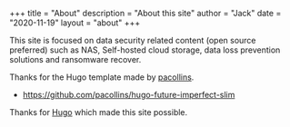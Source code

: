 +++
title = "About"
description = "About this site"
author = "Jack"
date = "2020-11-19"
layout = "about"
+++

This site is focused on data security related content (open source preferred) such as NAS, Self-hosted cloud storage, data loss prevention solutions and ransomware recover. 

Thanks for the Hugo template made by [pacollins](https://github.com/pacollins/).

* https://github.com/pacollins/hugo-future-imperfect-slim


Thanks for [Hugo](https://github.com/gohugoio) which made this site possible.
